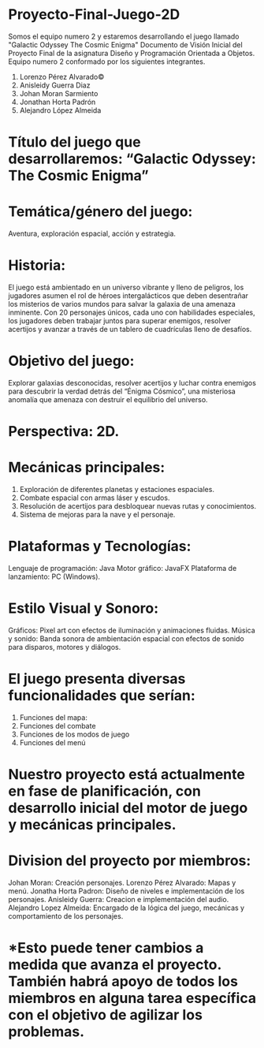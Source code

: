 # Proyecto-Final-Juego-2D
Somos el equipo numero 2 y estaremos desarrollando el juego llamado "Galactic Odyssey The Cosmic Enigma"
Documento de Visión Inicial del Proyecto Final de la asignatura Diseño y Programación Orientada a Objetos.
Equipo numero 2 conformado por los siguientes integrantes.
1.	Lorenzo Pérez Alvarado©
2.	Anisleidy Guerra Diaz
3.	Johan Moran Sarmiento
4.	Jonathan Horta Padrón
5.	Alejandro López Almeida

# Título del juego que desarrollaremos: “Galactic Odyssey: The Cosmic Enigma”

# Temática/género del juego:
Aventura, exploración espacial, acción y estrategia.

# Historia:
El juego está ambientado en un universo vibrante y lleno de peligros, los jugadores asumen el rol de héroes intergalácticos que deben desentrañar los misterios de varios mundos para salvar la galaxia de una amenaza inminente. Con 20 personajes únicos, cada uno con habilidades especiales, los jugadores deben trabajar juntos para superar enemigos, resolver acertijos y avanzar a través de un tablero de cuadrículas lleno de desafíos.

# Objetivo del juego: 
Explorar galaxias desconocidas, resolver acertijos y luchar contra enemigos para descubrir la verdad detrás del “Énigma Cósmico”, una misteriosa anomalía que amenaza con destruir el equilibrio del universo.

# Perspectiva: 2D.

# Mecánicas principales: 
1.	Exploración de diferentes planetas y estaciones espaciales.
2.	Combate espacial con armas láser y escudos.
3.	Resolución de acertijos para desbloquear nuevas rutas y conocimientos.
4.	Sistema de mejoras para la nave y el personaje.

# Plataformas y Tecnologías:
Lenguaje de programación: Java
Motor gráfico: JavaFX 
Plataforma de lanzamiento: PC (Windows).

# Estilo Visual y Sonoro:
Gráficos: Pixel art con efectos de iluminación y animaciones fluidas.
Música y sonido: Banda sonora de ambientación espacial con efectos de sonido para disparos, motores y diálogos.

# El juego presenta diversas funcionalidades que serían:
1.	Funciones del mapa:
2.	Funciones del combate
3.	Funciones de los modos de juego
4.	Funciones del menú

# Nuestro proyecto está actualmente en fase de planificación, con desarrollo inicial del motor de juego y mecánicas principales.

# Division del proyecto por miembros:
Johan Moran: Creación personajes.
Lorenzo Pérez Alvarado: Mapas y menú.
Jonatha Horta Padron: Diseño de niveles e implementación de los personajes.
Anisleidy Guerra: Creacion e implementación del audio.
Alejandro Lopez Almeida: Encargado de la lógica del juego, mecánicas y comportamiento de los personajes.
# *Esto puede tener cambios a medida que avanza el proyecto. También habrá apoyo de todos los miembros en alguna tarea específica con el objetivo de agilizar los problemas.

